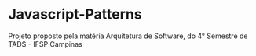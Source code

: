 # Javascript-Patterns
Projeto proposto pela matéria Arquitetura de Software, do 4° Semestre de TADS - IFSP Campinas
